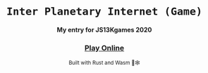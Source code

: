 <div align="center">

  <h1><code>Inter Planetary Internet (Game)</code></h1>

  <strong>My entry for JS13Kgames 2020</strong>

  <h3>
    <a href="#">Play Online</a>
  </h3>

  <sub>Built with Rust and Wasm 🦀🕸</sub>
</div>

